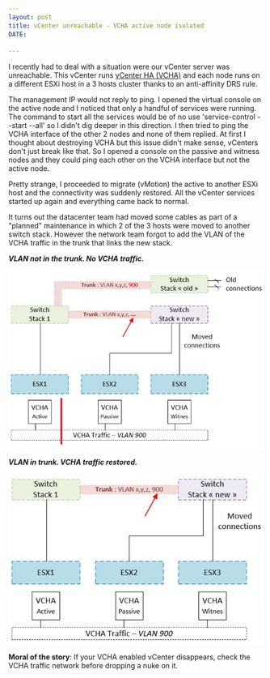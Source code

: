 ```yaml
---
layout: post
title: vCenter unreachable - VCHA active node isolated
DATE: 

---
```

I recently had to deal with a situation were our vCenter server was unreachable. This vCenter runs [vCenter HA (VCHA)]() and each node runs on a different ESXi host in a 3 hosts cluster thanks to an anti-affinity DRS rule.

The management IP would not reply to ping. I opened the virtual console on the active node and I noticed that only a handful of services were running. The command to start all the services would be of no use 'service-control --start --all' so I didn't dig deeper in this direction. I then tried to ping the VCHA interface of the other 2 nodes and none of them replied. At first I thought about destroying VCHA but this issue didn't make sense, vCenters don't just break like that. So I opened a console on the passive and witness nodes and they could ping each other on the VCHA interface but not the active node.

Pretty strange, I proceeded to migrate (vMotion) the active to another ESXi host and the connectivity was suddenly restored. All the vCenter services started up again and everything came back to normal.

It turns out the datacenter team had moved some cables as part of a "planned" maintenance in which 2 of the 3 hosts were moved to another switch stack. However the network team forgot to add the VLAN of the VCHA traffic in the trunk that links the new stack.

**_VLAN not in the trunk. No VCHA traffic._**

![](/img/vcha-move1.JPG)

**_VLAN in trunk. VCHA traffic restored._**

![](/img/vcha-move2.JPG)

**Moral of the story**: If your VCHA enabled vCenter disappears, check the VCHA traffic network before dropping a nuke on it.
